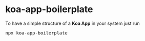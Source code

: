 # koa-app-boilerplate

To have a simple structure of a <b>Koa App</b> in your system just run
<pre>npx koa-app-boilerplate</pre>

